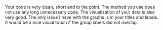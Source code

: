 Your code is very clean, short and to the point. The method you use does not use any long unnecessary code. The visualization of your data is also very good. The only issue I have with the graphs is in your titles and labels. It would be a nice visual touch if the group labels did not overlap. 